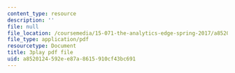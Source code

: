 ```yaml
---
content_type: resource
description: ''
file: null
file_location: /coursemedia/15-071-the-analytics-edge-spring-2017/a8520124592ee87a8615910cf43bc691_1r6cLE2BoTA.pdf
file_type: application/pdf
resourcetype: Document
title: 3play pdf file
uid: a8520124-592e-e87a-8615-910cf43bc691
---
```

